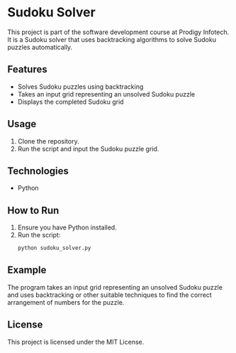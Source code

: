 
# Sudoku Solver

This project is part of the software development course at Prodigy Infotech. It is a Sudoku solver that uses backtracking algorithms to solve Sudoku puzzles automatically.

## Features

- Solves Sudoku puzzles using backtracking
- Takes an input grid representing an unsolved Sudoku puzzle
- Displays the completed Sudoku grid

## Usage

1. Clone the repository.
2. Run the script and input the Sudoku puzzle grid.

## Technologies

- Python

## How to Run

1. Ensure you have Python installed.
2. Run the script:
    ```bash
    python sudoku_solver.py
    ```

## Example

The program takes an input grid representing an unsolved Sudoku puzzle and uses backtracking or other suitable techniques to find the correct arrangement of numbers for the puzzle.

## License

This project is licensed under the MIT License.
